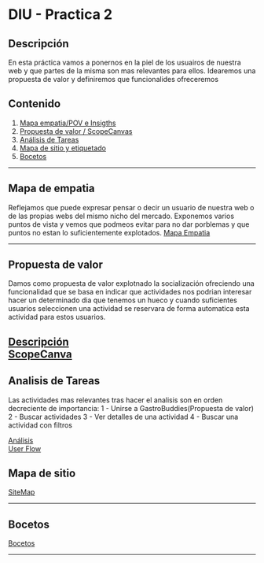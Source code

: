 # DIU - Practica 2

## Descripción

En esta práctica vamos a ponernos en la piel de los usuairos de nuestra web y 
que partes de la misma son mas relevantes para ellos. 
Idearemos una propuesta de valor y definiremos que funcionalides ofreceremos

## Contenido

1. [Mapa empatia/POV e Insigths](#mapa-de-empatia)
2. [Propuesta de valor / ScopeCanvas](#propuesta-de-valor)
3. [Análisis de Tareas](#analisis-de-tareas)
4. [Mapa de sitio y etiquetado](#mapa-de-sitio)
5. [Bocetos](#bocetos)

---

## Mapa de empatia
Reflejamos que puede expresar pensar o decir un usuario de nuestra web o de las propias webs del mismo nicho del mercado. Exponemos varios puntos de vista y vemos que podmeos evitar para no dar porblemas y que puntos no estan lo suficientemente explotados.
[Mapa Empatia](Entrega/Empathy%20Map%20Practica%202.pdf)

---

## Propuesta de valor
Damos como propuesta de valor explotnado la socialización ofreciendo una funcionalidad
que se basa en indicar que actividades nos podrian interesar hacer un determinado dia que tenemos un hueco y cuando suficientes usuarios 
seleccionen una actividad se reservara de forma automatica esta actividad para estos usuarios.

[Descripción](Entrega/descripcion%20y%20propuesta%20de%20valor.pdf)<br />
[ScopeCanva](Entrega/scopecanva.pdf)
---

## Analisis de Tareas

Las actividades mas relevantes tras hacer el analisis son en orden decreciente de importancia:
1 - Unirse a GastroBuddies(Propuesta de valor)
2 - Buscar actividades
3 - Ver detalles de una actividad
4 - Buscar una actividad con filtros

[Análisis](Entrega/TASK%20ANALYSIS.pdf)<br />
[User Flow](Entrega/DIU_flow.png)

## Mapa de sitio
[SiteMap](Entrega/DIU_sitemap.png)  

---

## Bocetos
[Bocetos](Entrega/Bocetos.pdf)  

---
